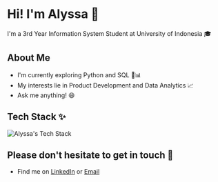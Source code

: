 # Hi! I'm Alyssa 👋

I'm a 3rd Year Information System Student at University of Indonesia 🎓

## About Me
- I'm currently exploring Python and SQL 🐍📊  
- My interests lie in Product Development and Data Analytics 📈  
- Ask me anything! 😄
  
## Tech Stack ✨
<p align="left">
  <img src="https://github-readme-stats.vercel.app/api/top-langs/?username=alyssapristanti&layout=compact&langs_count=6&theme=cottoncandy&hide_border=true&card_width=400" alt="Alyssa's Tech Stack">
</p>

## Please don't hesitate to get in touch 🤝
- Find me on [LinkedIn](https://www.linkedin.com/in/fathirahma-alyssa/) or [Email](pristantialyssa@gmail.com)
